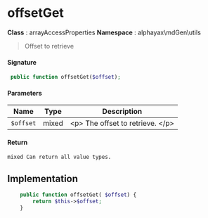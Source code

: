 
# offsetGet

**Class** : arrayAccessProperties
**Namespace**  : alphayax\mdGen\utils


> Offset to retrieve


#### Signature

```php
 public function offsetGet($offset);
```

#### Parameters

| Name | Type | Description |
|---|---|---|
| `$offset` | mixed | &lt;p&gt; The offset to retrieve. &lt;/p&gt; |

#### Return

    mixed Can return all value types.

## Implementation

```php
    public function offsetGet( $offset) {
        return $this->$offset;
    }

```
